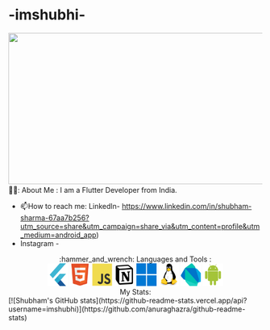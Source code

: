 # -imshubhi-
<div align="center">
  <img src="https://media.giphy.com/media/dWesBcTLavkZuG35MI/giphy.gif" width="600" height="300"/>
</div>

</div>
 👨‍💻: About Me :
I am a Flutter Developer from India.

- :mailbox:How to reach me: Linkedln- https://www.linkedin.com/in/shubham-sharma-67aa7b256?utm_source=share&utm_campaign=share_via&utm_content=profile&utm_medium=android_app)
- Instagram - 


            
<div align = "center">
 :hammer_and_wrench: Languages and Tools :
  </div>
  <div align = "center">
 <img src = "https://github.com/devicons/devicon/blob/master/icons/flutter/flutter-original.svg" width="40" height="45" />
 <img src = "https://github.com/devicons/devicon/blob/master/icons/html5/html5-original.svg" width="40" height="45" />
 <img src = "https://github.com/devicons/devicon/blob/master/icons/javascript/javascript-original.svg" width="40" height="45" />
 <img src = "https://github.com/devicons/devicon/blob/master/icons/notion/notion-original.svg" width="40" height="45" />
 <img src = "https://github.com/devicons/devicon/blob/master/icons/windows11/windows11-original.svg" width="40" height="45" />
 <img src = "https://github.com/devicons/devicon/blob/master/icons/linux/linux-original.svg" width="40" height="45" />
 <img src = "https://github.com/devicons/devicon/blob/master/icons/dart/dart-original.svg" width="40" height="45" />
 <img src = "https://github.com/devicons/devicon/blob/master/icons/android/android-original.svg" width="40" height="45" />
  </div>

  <div
    align = "center">
 My Stats:
    </div>
  <div>
  [![Shubham's GitHub stats](https://github-readme-stats.vercel.app/api?username=imshubhi)](https://github.com/anuraghazra/github-readme-stats)
</div>
